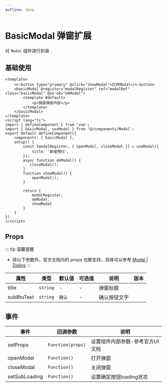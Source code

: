 ```yaml
---
outline: deep
---
```


# BasicModal 弹窗扩展

对 `Modal` 组件进行封装

## 基础使用

```vue
<template>
    <n-button type="primary" @click="showModal">打开Modal</n-button>
    <basicModal @register="modalRegister" ref="modalRef" class="basicModal" @on-ok="okModal">
        <template #default>
            <p>我是弹窗内容</p>
        </template>
    </basicModal>
</template>
<script lang="ts">
import { defineComponent } from 'vue';
import { basicModal, useModal } from '@/components/Modal';
export default defineComponent({
    components: { basicModal },
    setup() {
        const [modalRegister, { openModal, closeModal }] = useModal({
            title: '新增预约',
        });
        async function okModal() {
           closeModal();
        }
        function showModal() {
            openModal();
        }

        return {
            modalRegister,
            okModal,
            showModal
        }
    }
})
</script>
```

## Props

::: tip 温馨提醒

- 除以下参数外，官方文档内的 props 也都支持，具体可以参考 [Modal | Dialog](https://www.naiveui.com/zh-CN/os-theme/components/modal)
  :::

| 属性                    | 类型                                               | 默认值  | 可选值 | 说明                                                                                            | 版本 |
| ----------------------- | -------------------------------------------------- | ------- | ------ | ----------------------------------------------------------------------------------------------- | ---- |
| title                   | `string`                                           | -       | -      | 弹窗标题
| subBtuText              | `string`                                           | `确认`   | -      | 确认按钮文字


## 事件

| 事件             | 回调参数                                | 说明                                |
| ---------------- | --------------------------------------- | ----------------------------------- |
| setProps         | `Function(props)`                       | 设置组件内部参数-参考官方UI文档        |
| openModal        | `Function()`                            | 打开弹窗                             |
| closeModal       | `Function()`                            | 关闭弹窗                             |
| setSubLoading    | `Function()`                            | 设置确定按钮loading状态              |
